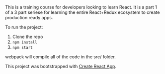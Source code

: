 This is a training course for developers looking to learn React. It is a part 1 of a 3 part seriese for learning the entire React+Redux ecosystem to create production ready apps. 

To run the project:
1. Clone the repo
2. `npm install`
3. `npm start`

webpack will compile all of the code in the src/ folder. 

This project was bootstrapped with [Create React App](https://github.com/facebookincubator/create-react-app).
